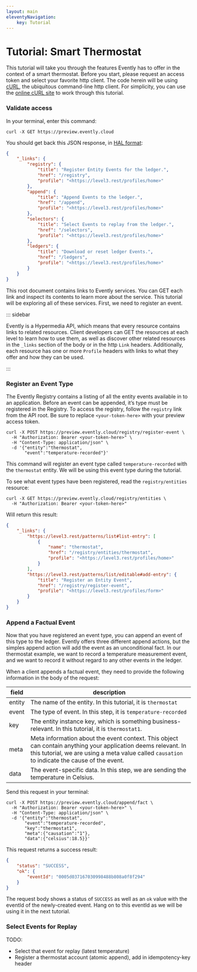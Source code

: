 ```yaml
---
layout: main
eleventyNavigation:
    key: Tutorial
---
```


# Tutorial: Smart Thermostat

This tutorial will take you through the features Evently has to offer in the context of a smart thermostat. Before you start, please request an access token and select your favorite http client. The code herein will be using [cURL](https://curl.se), the ubiquitous command-line http client. For simplicity, you can use the [online cURL site](https://reqbin.com/curl) to work through this tutorial.

### Validate access

In your terminal, enter this command:

```shell
curl -X GET https://preview.evently.cloud
```

You should get back this JSON response, in [HAL format](https://tools.ietf.org/id/draft-kelly-json-hal-01.html):

```json
{
    "_links": {
        "registry": {
            "title": "Register Entity Events for the ledger.",
            "href": "/registry",
            "profile": "<https://level3.rest/profiles/home>"
        },
        "append": {
            "title": "Append Events to the ledger.",
            "href": "/append",
            "profile": "<https://level3.rest/profiles/home>"
        },
        "selectors": {
            "title": "Select Events to replay from the ledger.",
            "href": "/selectors",
            "profile": "<https://level3.rest/profiles/home>"
        },
        "ledgers": {
            "title": "Download or reset ledger Events.",
            "href": "/ledgers",
            "profile": "<https://level3.rest/profiles/home>"
        }
    }
}
```

This root document contains links to Evently services. You can GET each link and inspect its contents to learn more about the service. This tutorial will be exploring all of these services. First, we need to register an event.

::: sidebar

Evently is a Hypermedia API, which means that every resource contains links to related resources. Client developers can GET the resources at each level to learn how to use them, as well as discover other related resources in the `_links` section of the body or in the http `Link` headers. Additionally, each resource has one or more `Profile` headers with links to what they offer and how they can be used.

:::

### Register an Event Type

The Evently Registry contains a listing of all the entity events available in to an application. Before an event can be appended, it’s type must be registered in the Registry. To access the registry, follow the `registry` link from the API root. Be sure to replace `<your-token-here>` with your preview access token.

```shell
curl -X POST https://preview.evently.cloud/registry/register-event \
  -H "Authorization: Bearer <your-token-here>" \
  -H "Content-Type: application/json" \
  -d '{"entity":"thermostat",
       "event":"temperature-recorded"}'
```

This command will register an event type called `temperature-recorded` with the `thermostat` entity. We will be using this event type during the tutorial.

To see what event types have been registered, read the `registry/entities` resource:

```shell
curl -X GET https://preview.evently.cloud/registry/entities \
  -H "Authorization: Bearer <your-token-here>"
```

Will return this result:

```json
{
    "_links": {
        "https://level3.rest/patterns/list#list-entry": [
            {
                "name": "thermostat",
                "href": "/registry/entities/thermostat",
                "profile": "<https://level3.rest/profiles/home>"
            }
        ],
        "https://level3.rest/patterns/list/editable#add-entry": {
            "title": "Register an Entity Event",
            "href": "/registry/register-event",
            "profile": "<https://level3.rest/profiles/form>"
        }
    }
}
```

### Append a Factual Event

Now that you have registered an event type, you can append an event of this type to the ledger. Evently offers three different append actions, but the simples append action will add the event as an unconditional fact. In our thermostat example, we want to record a temperature measurement event, and we want to record it without regard to any other events in the ledger.

When a client appends a factual event, they need to provide the following information in the body of the request:

| field  | description                                                                                                                                                                                                    |
| ------ | -------------------------------------------------------------------------------------------------------------------------------------------------------------------------------------------------------------- |
| entity | The name of the entity. In this tutorial, it is `thermostat`                                                                                                                                                   |
| event  | The type of event. In this step, it is `temperature-recorded`                                                                                                                                                  |
| key    | The entity instance key, which is something business-relevant. In this tutorial, it is `thermostat1`.                                                                                                          |
| meta   | Meta information about the event context. This object can contain anything your application deems relevant. In this tutorial, we are using a meta value called `causation` to indicate the cause of the event. |
| data   | The event-specific data. In this step, we are sending the temperature in Celsius.                                                                                                                              |

Send this request in your terminal:

```shell
curl -X POST https://preview.evently.cloud/append/fact \
  -H "Authorization: Bearer <your-token-here>" \
  -H "Content-Type: application/json" \
  -d '{"entity":"thermostat",
       "event":"temperature-recorded",
       "key":"thermostat1",
       "meta":{"causation":"1"},
       "data":{"celsius":18.5}}'
```

This request returns a success result:

```json
{
    "status": "SUCCESS",
    "ok": {
        "eventId": "0005d037167030998488b808a0f8f294"
    }
}
```

The request body shows a status of `SUCCESS` as well as an `ok` value with the eventId of the newly-created event. Hang on to this eventId as we will be using it in the next tutorial.

### Select Events for Replay



TODO:

-   Select that event for replay (latest temperature)
-   Register a thermostat account (atomic append), add in idempotency-key header
